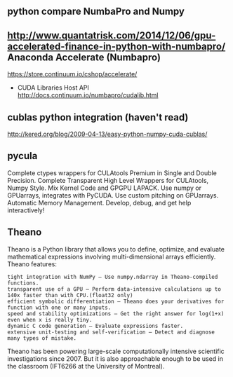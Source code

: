 python compare NumbaPro and Numpy
----
http://www.quantatrisk.com/2014/12/06/gpu-accelerated-finance-in-python-with-numbapro/
Anaconda Accelerate (Numbapro)
-----
https://store.continuum.io/cshop/accelerate/
* CUDA Libraries Host API
http://docs.continuum.io/numbapro/cudalib.html

cublas python integration (haven't read)
----
http://kered.org/blog/2009-04-13/easy-python-numpy-cuda-cublas/


pycula
------
Complete ctypes wrappers for CULAtools Premium in Single and Double Precision. Complete Transparent High Level Wrappers for CULAtools, Numpy Style. Mix Kernel Code and GPGPU LAPACK. Use numpy or GPUarrays, integrates with PyCUDA. Use custom pitching on GPUarrays. Automatic Memory Management. Develop, debug, and get help interactively!



Theano
-------
Theano is a Python library that allows you to define, optimize, and evaluate mathematical expressions involving multi-dimensional arrays efficiently. Theano features:

    tight integration with NumPy – Use numpy.ndarray in Theano-compiled functions.
    transparent use of a GPU – Perform data-intensive calculations up to 140x faster than with CPU.(float32 only)
    efficient symbolic differentiation – Theano does your derivatives for function with one or many inputs.
    speed and stability optimizations – Get the right answer for log(1+x) even when x is really tiny.
    dynamic C code generation – Evaluate expressions faster.
    extensive unit-testing and self-verification – Detect and diagnose many types of mistake.

Theano has been powering large-scale computationally intensive scientific investigations since 2007. But it is also approachable enough to be used in the classroom (IFT6266 at the University of Montreal).
